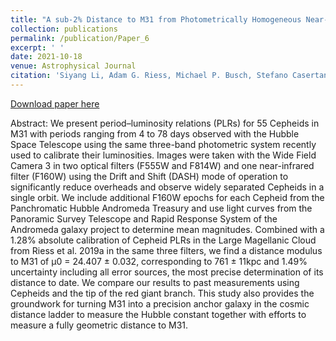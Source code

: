 ```yaml
---
title: "A sub-2% Distance to M31 from Photometrically Homogeneous Near-Infrared Cepheid Period-Luminosity Relations Measured with the Hubble Space Telescope"
collection: publications
permalink: /publication/Paper_6
excerpt: ' '
date: 2021-10-18
venue: Astrophysical Journal
citation: 'Siyang Li, Adam G. Riess, Michael P. Busch, Stefano Casertano, Lucas M. Macri, Wenlong Yuan., “A sub-2% Distance to M31 from Photometrically Homogeneous Near-Infrared Cepheid Period-Luminosity Relations Measured with the Hubble Space Telescope”, Astrophysical Journal, 920, 84 (October 18, 2021).'
---
```


[Download paper here](/files/M31_ApJ_2021.pdf)

Abstract: We present period–luminosity relations (PLRs) for 55 Cepheids in M31 with periods ranging from 4 to 78 days observed with the Hubble Space Telescope using the same three-band photometric system recently used to calibrate their luminosities. Images were taken with the Wide Field Camera 3 in two optical filters (F555W and F814W) and one near-infrared filter (F160W) using the Drift and Shift (DASH) mode of operation to significantly reduce overheads and observe widely separated Cepheids in a single orbit. We include additional F160W epochs for each Cepheid from the Panchromatic Hubble Andromeda Treasury and use light curves from the Panoramic Survey Telescope and Rapid Response System of the Andromeda galaxy project to determine mean magnitudes. Combined with a 1.28% absolute calibration of Cepheid PLRs in the Large Magellanic Cloud from Riess et al. 2019a in the same three filters, we find a distance modulus to M31 of μ0 = 24.407 ± 0.032, corresponding to 761 ± 11kpc and 1.49% uncertainty including all error sources, the most precise determination of its distance to date. We compare our results to past measurements using Cepheids and the tip of the red giant branch. This study also provides the groundwork for turning M31 into a precision anchor galaxy in the cosmic distance ladder to measure the Hubble constant together with efforts to measure a fully geometric distance to M31.

